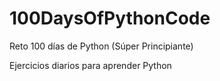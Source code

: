 # 100DaysOfPythonCode
Reto 100 días de Python (Súper Principiante)

Ejercicios diarios para aprender Python
